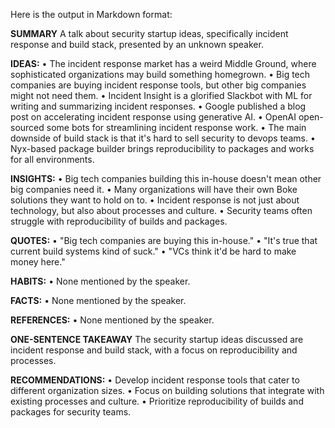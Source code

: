 Here is the output in Markdown format:

**SUMMARY**
A talk about security startup ideas, specifically incident response and build stack, presented by an unknown speaker.

**IDEAS:**
• The incident response market has a weird Middle Ground, where sophisticated organizations may build something homegrown.
• Big tech companies are buying incident response tools, but other big companies might not need them.
• Incident Insight is a glorified Slackbot with ML for writing and summarizing incident responses.
• Google published a blog post on accelerating incident response using generative AI.
• OpenAI open-sourced some bots for streamlining incident response work.
• The main downside of build stack is that it's hard to sell security to devops teams.
• Nyx-based package builder brings reproducibility to packages and works for all environments.

**INSIGHTS:**
• Big tech companies building this in-house doesn't mean other big companies need it.
• Many organizations will have their own Boke solutions they want to hold on to.
• Incident response is not just about technology, but also about processes and culture.
• Security teams often struggle with reproducibility of builds and packages.

**QUOTES:**
• "Big tech companies are buying this in-house."
• "It's true that current build systems kind of suck."
• "VCs think it'd be hard to make money here."

**HABITS:**
• None mentioned by the speaker.

**FACTS:**
• None mentioned by the speaker.

**REFERENCES:**
• None mentioned by the speaker.

**ONE-SENTENCE TAKEAWAY**
The security startup ideas discussed are incident response and build stack, with a focus on reproducibility and processes.

**RECOMMENDATIONS:**
• Develop incident response tools that cater to different organization sizes.
• Focus on building solutions that integrate with existing processes and culture.
• Prioritize reproducibility of builds and packages for security teams.

